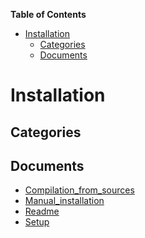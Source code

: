 <!-- START doctoc generated TOC please keep comment here to allow auto update -->
<!-- DON'T EDIT THIS SECTION, INSTEAD RE-RUN doctoc TO UPDATE -->
**Table of Contents**

- [Installation](#installation)
  - [Categories](#categories)
  - [Documents](#documents)

<!-- END doctoc generated TOC please keep comment here to allow auto update -->

# Installation


## Categories


## Documents
- [Compilation_from_sources](Compilation_from_sources.md)
- [Manual_installation](Manual_installation.md)
- [Readme](Readme.md)
- [Setup](Setup.md)